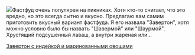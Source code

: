 <!--2025-05-14 07:17:12-->
<div class="yb">
  <div class="rss povarenok"><a href="https://www.povarenok.ru/recipes/show/182636/"><img src="https://www.povarenok.ru/data/cache/2025may/14/02/3175811_40140-640x480.jpg"></a>Фастфуд очень популярен на пикниках. Хотя кто-то считает, что это вредно, но это всегда сытно и вкусно. Предлагаю вам самим приготовить вкусный вариант фастфуда. Я его назвала &quot;Завертон&quot;, хотя можно условно было бы назвать &quot;Шавермой&quot; или &quot;Шаурмой&quot;. Хрустящий подсушенный лаваш, а внутри жареная или... <p class="titl"><a href="https://www.povarenok.ru/recipes/show/182636/">Завертон с индейкой и маринованными овощами</a></p></div>
</div>
